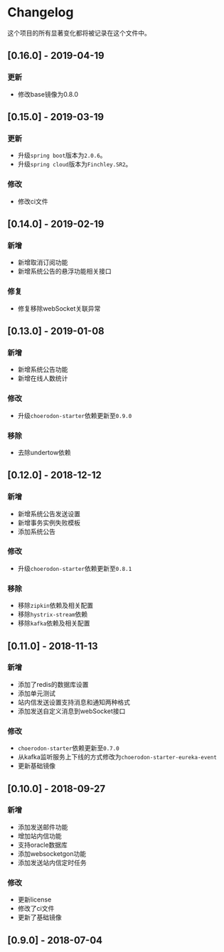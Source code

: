 # Changelog

这个项目的所有显著变化都将被记录在这个文件中。

## [0.16.0] - 2019-04-19

### 更新

- 修改base镜像为0.8.0

## [0.15.0] - 2019-03-19

### 更新

- 升级`spring boot`版本为`2.0.6`。
- 升级`spring cloud`版本为`Finchley.SR2`。

### 修改

- 修改ci文件

## [0.14.0] - 2019-02-19

### 新增

- 新增取消订阅功能
- 新增系统公告的悬浮功能相关接口

### 修复

- 修复移除webSocket关联异常

## [0.13.0] - 2019-01-08

### 新增

- 新增系统公告功能
- 新增在线人数统计

### 修改

- 升级`choerodon-starter`依赖更新至`0.9.0`

### 移除

- 去除undertow依赖

## [0.12.0] - 2018-12-12

### 新增

- 新增系统公告发送设置
- 新增事务实例失败模板
- 添加系统公告

### 修改

- 升级`choerodon-starter`依赖更新至`0.8.1`

### 移除

- 移除`zipkin`依赖及相关配置
- 移除`hystrix-stream`依赖
- 移除`kafka`依赖及相关配置

## [0.11.0] - 2018-11-13

### 新增

- 添加了redis的数据库设置
- 添加单元测试
- 站内信发送设置支持消息和通知两种格式
- 添加发送自定义消息到webSocket接口

### 修改
- `choerodon-starter`依赖更新至`0.7.0`
- 从kafka监听服务上下线的方式修改为`choerodon-starter-eureka-event`
- 更新基础镜像

## [0.10.0] - 2018-09-27

### 新增

- 添加发送邮件功能
- 增加站内信功能
- 支持oracle数据库
- 添加websocketgon功能
- 添加发送站内信定时任务

### 修改

- 更新license 
- 修改了ci文件
- 更新了基础镜像

## [0.9.0] - 2018-07-04

